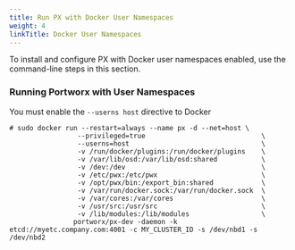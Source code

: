 ```yaml
---
title: Run PX with Docker User Namespaces
weight: 4
linkTitle: Docker User Namespaces
---
```


To install and configure PX with Docker user namespaces enabled, use the command-line steps in this section.

### Running Portworx with User Namespaces

You must enable the `--userns host` directive to Docker

```text
# sudo docker run --restart=always --name px -d --net=host \
                 --privileged=true                             \
                 --userns=host                                 \
                 -v /run/docker/plugins:/run/docker/plugins    \
                 -v /var/lib/osd:/var/lib/osd:shared           \
                 -v /dev:/dev                                  \
                 -v /etc/pwx:/etc/pwx                          \
                 -v /opt/pwx/bin:/export_bin:shared            \
                 -v /var/run/docker.sock:/var/run/docker.sock  \
                 -v /var/cores:/var/cores                      \
                 -v /usr/src:/usr/src                          \
                 -v /lib/modules:/lib/modules                  \
                portworx/px-dev -daemon -k etcd://myetc.company.com:4001 -c MY_CLUSTER_ID -s /dev/nbd1 -s /dev/nbd2
```
